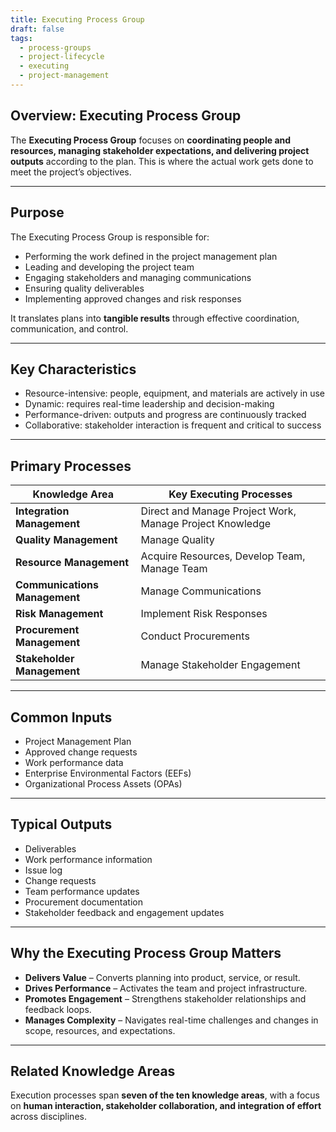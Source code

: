 ```yaml
---
title: Executing Process Group  
draft: false  
tags:  
  - process-groups  
  - project-lifecycle  
  - executing  
  - project-management  
---
```


## Overview: Executing Process Group

The **Executing Process Group** focuses on **coordinating people and resources, managing stakeholder expectations, and delivering project outputs** according to the plan. This is where the actual work gets done to meet the project’s objectives.

---

## Purpose

The Executing Process Group is responsible for:

- Performing the work defined in the project management plan  
- Leading and developing the project team  
- Engaging stakeholders and managing communications  
- Ensuring quality deliverables  
- Implementing approved changes and risk responses

It translates plans into **tangible results** through effective coordination, communication, and control.

---

## Key Characteristics

- Resource-intensive: people, equipment, and materials are actively in use  
- Dynamic: requires real-time leadership and decision-making  
- Performance-driven: outputs and progress are continuously tracked  
- Collaborative: stakeholder interaction is frequent and critical to success

---

## Primary Processes

| Knowledge Area | Key Executing Processes |
|--------------------------|-------------------------------|
| **Integration Management** | Direct and Manage Project Work, Manage Project Knowledge |
| **Quality Management** | Manage Quality |
| **Resource Management** | Acquire Resources, Develop Team, Manage Team |
| **Communications Management** | Manage Communications |
| **Risk Management** | Implement Risk Responses |
| **Procurement Management** | Conduct Procurements |
| **Stakeholder Management** | Manage Stakeholder Engagement |

---

## Common Inputs

- Project Management Plan  
- Approved change requests  
- Work performance data  
- Enterprise Environmental Factors (EEFs)  
- Organizational Process Assets (OPAs)

---

## Typical Outputs

- Deliverables  
- Work performance information  
- Issue log  
- Change requests  
- Team performance updates  
- Procurement documentation  
- Stakeholder feedback and engagement updates

---

## Why the Executing Process Group Matters

- **Delivers Value** – Converts planning into product, service, or result.  
- **Drives Performance** – Activates the team and project infrastructure.  
- **Promotes Engagement** – Strengthens stakeholder relationships and feedback loops.  
- **Manages Complexity** – Navigates real-time challenges and changes in scope, resources, and expectations.

---

## Related Knowledge Areas

Execution processes span **seven of the ten knowledge areas**, with a focus on **human interaction, stakeholder collaboration, and integration of effort** across disciplines.
